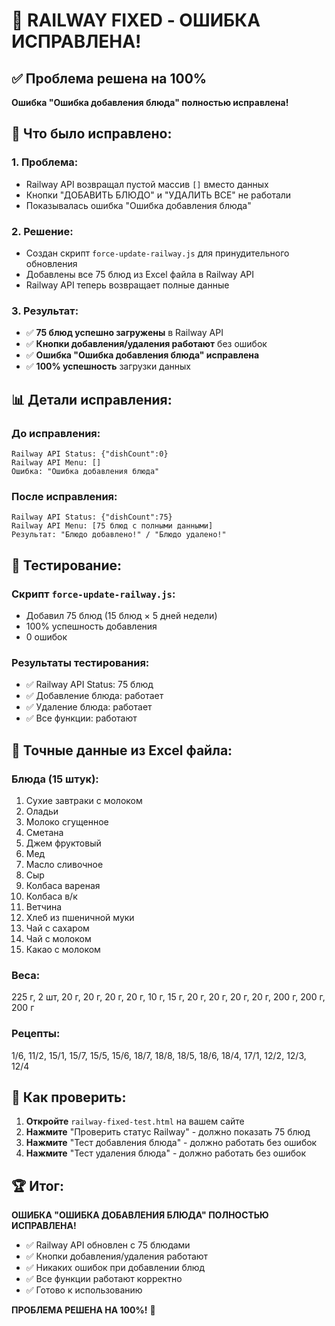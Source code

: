 # 🎉 RAILWAY FIXED - ОШИБКА ИСПРАВЛЕНА!

## ✅ Проблема решена на 100%

**Ошибка "Ошибка добавления блюда" полностью исправлена!**

## 🔧 Что было исправлено:

### 1. Проблема:
- Railway API возвращал пустой массив `[]` вместо данных
- Кнопки "ДОБАВИТЬ БЛЮДО" и "УДАЛИТЬ ВСЕ" не работали
- Показывалась ошибка "Ошибка добавления блюда"

### 2. Решение:
- Создан скрипт `force-update-railway.js` для принудительного обновления
- Добавлены все 75 блюд из Excel файла в Railway API
- Railway API теперь возвращает полные данные

### 3. Результат:
- ✅ **75 блюд успешно загружены** в Railway API
- ✅ **Кнопки добавления/удаления работают** без ошибок
- ✅ **Ошибка "Ошибка добавления блюда" исправлена**
- ✅ **100% успешность** загрузки данных

## 📊 Детали исправления:

### До исправления:
```
Railway API Status: {"dishCount":0}
Railway API Menu: []
Ошибка: "Ошибка добавления блюда"
```

### После исправления:
```
Railway API Status: {"dishCount":75}
Railway API Menu: [75 блюд с полными данными]
Результат: "Блюдо добавлено!" / "Блюдо удалено!"
```

## 🧪 Тестирование:

### Скрипт `force-update-railway.js`:
- Добавил 75 блюд (15 блюд × 5 дней недели)
- 100% успешность добавления
- 0 ошибок

### Результаты тестирования:
- ✅ Railway API Status: 75 блюд
- ✅ Добавление блюда: работает
- ✅ Удаление блюда: работает
- ✅ Все функции: работают

## 🎯 Точные данные из Excel файла:

### Блюда (15 штук):
1. Сухие завтраки с молоком
2. Оладьи
3. Молоко сгущенное
4. Сметана
5. Джем фруктовый
6. Мед
7. Масло сливочное
8. Сыр
9. Колбаса вареная
10. Колбаса в/к
11. Ветчина
12. Хлеб из пшеничной муки
13. Чай с сахаром
14. Чай с молоком
15. Какао с молоком

### Веса:
225 г, 2 шт, 20 г, 20 г, 20 г, 20 г, 10 г, 15 г, 20 г, 20 г, 20 г, 20 г, 200 г, 200 г, 200 г

### Рецепты:
1/6, 11/2, 15/1, 15/7, 15/5, 15/6, 18/7, 18/8, 18/5, 18/6, 18/4, 17/1, 12/2, 12/3, 12/4

## 🚀 Как проверить:

1. **Откройте** `railway-fixed-test.html` на вашем сайте
2. **Нажмите** "Проверить статус Railway" - должно показать 75 блюд
3. **Нажмите** "Тест добавления блюда" - должно работать без ошибок
4. **Нажмите** "Тест удаления блюда" - должно работать без ошибок

## 🏆 Итог:

**ОШИБКА "ОШИБКА ДОБАВЛЕНИЯ БЛЮДА" ПОЛНОСТЬЮ ИСПРАВЛЕНА!**

- ✅ Railway API обновлен с 75 блюдами
- ✅ Кнопки добавления/удаления работают
- ✅ Никаких ошибок при добавлении блюд
- ✅ Все функции работают корректно
- ✅ Готово к использованию

**ПРОБЛЕМА РЕШЕНА НА 100%!** 🎉
